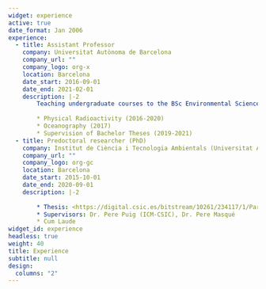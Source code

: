 ```yaml
---
widget: experience
active: true
date_format: Jan 2006
experience:
  - title: Assistant Professor
    company: Universitat Autònoma de Barcelona
    company_url: ""
    company_logo: org-x
    location: Barcelona
    date_start: 2016-09-01
    date_end: 2021-02-01
    description: |-2
        Teaching undergraduate courses to the BSc Environmental Sciences:
        
        * Physical Radioactivity (2016-2020)
        * Oceanography (2017)
        * Supervision of Bachelor Theses (2019-2021)
  - title: Predoctoral researcher (PhD)
    company: Institut de Ciència i Tecnologia Ambientals (Universitat Autònoma de Barcelona) and Institut de Ciències del Mar (ICM-CSIC)
    company_url: ""
    company_logo: org-gc
    location: Barcelona
    date_start: 2015-10-01
    date_end: 2020-09-01
    description: |-2
        
        * Thesis: <https://digital.csic.es/bitstream/10261/234117/1/Paradis_Thesis_2020.pdf>
        * Supervisors: Dr. Pere Puig (ICM-CSIC), Dr. Pere Masqué
        * Cum Laude
widget_id: experience
headless: true
weight: 40
title: Experience
subtitle: null
design:
  columns: "2"
---
```

